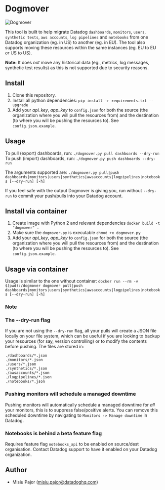 # Dogmover

![Dogmover](https://github.com/DataDog/Miscellany/blob/master/Dogmover/dogmover.png "A moving dog.")

This tool is built to help migrate Datadog `dashboards`, `monitors`, `users`, `synthetic tests`, `aws accounts`, `log pipelines` and `notebooks` from one Datadog organization (eg. in US) to another (eg. in EU). The tool also supports moving these resources within the same instances (eg. EU to EU _or_ US to US).

**Note:** It does _not_ move any historical data (eg., metrics, log messages, synthetic test results) as this is not supported due to security reasons.

## Install
1. Clone this repository.
2. Install all python dependencies: `pip install -r requirements.txt --upgrade`
3. Add your _api_key_, _app_key_ to `config.json` for both the source (the organization where you will pull the resources from) and the destination (to where you will be pushing the resources to). See `config.json.example`. 


## Usage
To pull (export) dashboards, run:
`./dogmover.py pull dashboards --dry-run`
To push (import) dashboards, run:
`./dogmover.py push dashboards --dry-run`

The arguments supported are:
`./dogmover.py pull|push dashboards|monitors|users|synthetics|awsaccounts|logpipelines|notebooks [--dry-run] [-h]`

If you feel safe with the output Dogmover is giving you, run without `--dry-run` to commit your push/pulls into your Datadog account.


## Install via container
1. Create image with Python 2 and relevant dependencies `docker build -t "dogmover" .`
2. Make sure the `dogmover.py` is executable `chmod +x dogmover.py`
3. Add your _api_key_, _app_key_ to `config.json` for both the source (the organization where you will pull the resources from) and the destination (to where you will be pushing the resources to). See `config.json.example`. 

## Usage via container
Usage is similar to the one without container:
`docker run --rm -v $(pwd):/dogmover dogmover pull|push dashboards|monitors|users|synthetics|awsaccounts|logpipelines|notebooks [--dry-run] [-h]`

### Note
### The --dry-run flag
If you are not using the `--dry-run` flag, all your pulls will create a JSON file locally on your file system, which can be useful if you are looking to backup your resources (for say, version controlling) or to modify the contents before pushing. The files are stored in:
``` 
./dashboards/*.json
./monitors/*.json
./users/*.json
./synthetics/*.json
./awsaccounts/*.json
./logpipelines/*.json
./notebooks/*.json
```

### Pushing monitors will schedule a managed downtime
Pushing monitors will automatically schedule a managed downtime for _all_ your monitors, this is to suppress false/positive alerts. You can remove this scheduled downtime by navigating to `Monitors -> Manage downtime` in Datadog.

### Notebooks is behind a beta feature flag
Requires feature flag `notebooks_api` to be enabled on source/dest organisation. Contact Datadog support to have it enabled on your Datadog organization.


## Author
* Misiu Pajor (misiu.pajor@datadoghq.com)
